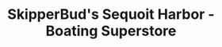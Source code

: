 ---
title: "SkipperBud's Sequoit Harbor - Boating Superstore"
url: /antioch/skipperbuds-sequoit-harbor-boating-superstore/
shop: boat
---